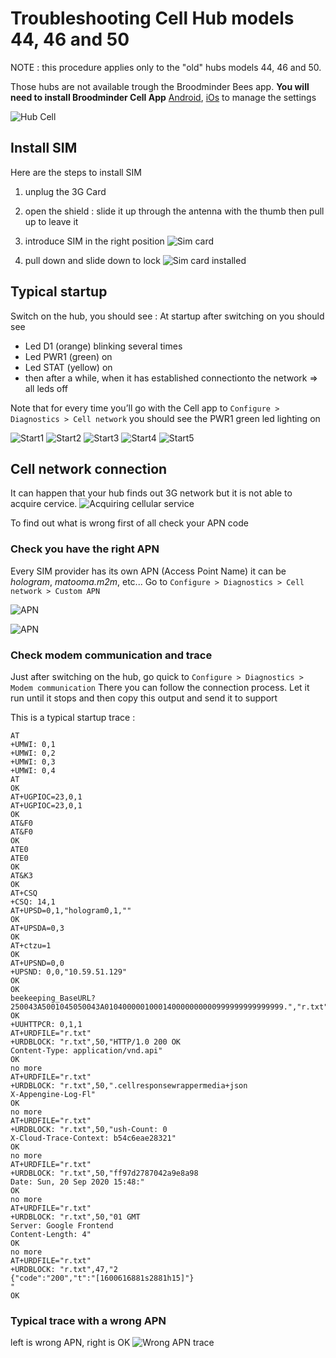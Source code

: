 # Troubleshooting Cell Hub models 44, 46 and 50

NOTE : this procedure applies only to the "old" hubs models 44, 46 and 50.

Those hubs are not available trough the Broodminder Bees app. **You will need to install Broodminder Cell App** [Android](https://play.google.com/store/apps/details?id=com.broodminder.cell&hl=en_US&gl=US), [iOs](https://play.google.com/store/apps/details?id=com.broodminder.cell&hl=en_US&gl=US) to manage the settings



![Hub Cell](./images/hub_gsm_old.png)


## Install SIM
Here are the steps to install SIM

1. unplug the 3G Card
2. open the shield : slide it up through the antenna with the thumb then pull up to leave it
3. introduce SIM in the right position
![Sim card](./images/chub/IMG_7755.JPG#mediumImg)

4. pull down and slide down to lock
![Sim card installed](./images/chub/IMG_7757.JPG#mediumImg)



## Typical startup
Switch on the hub,
you should see :
At startup after switching on you should see

- Led D1 (orange) blinking several times
- Led PWR1 (green) on
- Led STAT (yellow) on
- then after a while, when it has established connectionto the network => all leds off

Note that for every time you’ll go with the Cell app to `Configure > Diagnostics > Cell network` you should see the PWR1 green led lighting on

![Start1](./images/chub/start1.JPG#mediumImg)
![Start2](./images/chub/start2.JPG#mediumImg)
![Start3](./images/chub/start3.JPG#mediumImg)
![Start4](./images/chub/start4.JPG#mediumImg)
![Start5](./images/chub/start5.JPG#mediumImg)



## Cell network connection
It can happen that your hub finds out 3G network but it is not able to acquire cervice. 
![Acquiring cellular service](./images/chub/IMG_7749.JPG#mediumImg)

To find out what is wrong first of all check your APN code

### Check you have the right APN
Every SIM provider has its own APN (Access Point Name) it can be *hologram*, *matooma.m2m*, etc...
Go to `Configure > Diagnostics > Cell network > Custom APN`

![APN](./images/chub/IMG_7758.PNG#mediumImg)

![APN](./images/chub/IMG_7759.PNG#mediumImg)



### Check modem communication and trace
Just after switching on the hub, go quick to `Configure > Diagnostics > Modem communication` There you can follow the connection process. Let it run until it stops and then copy this output and send it to support

This is a typical startup trace :
````
AT
+UMWI: 0,1
+UMWI: 0,2
+UMWI: 0,3
+UMWI: 0,4
AT
OK
AT+UGPIOC=23,0,1
AT+UGPIOC=23,0,1
OK
AT&F0
AT&F0
OK
ATE0
ATE0
OK
AT&K3
OK
AT+CSQ
+CSQ: 14,1
AT+UPSD=0,1,"hologram0,1,""
OK
AT+UPSDA=0,3
OK
AT+ctzu=1
OK
AT+UPSND=0,0
+UPSND: 0,0,"10.59.51.129"
OK
OK
beekeeping_BaseURL?250043A5001045050043A0104000001000140000000000999999999999999.","r.txt"
OK
+UUHTTPCR: 0,1,1
AT+URDFILE="r.txt"
+URDBLOCK: "r.txt",50,"HTTP/1.0 200 OK
Content-Type: application/vnd.api"
OK
no more
AT+URDFILE="r.txt"
+URDBLOCK: "r.txt",50,".cellresponsewrappermedia+json
X-Appengine-Log-Fl"
OK
no more
AT+URDFILE="r.txt"
+URDBLOCK: "r.txt",50,"ush-Count: 0
X-Cloud-Trace-Context: b54c6eae28321"
OK
no more
AT+URDFILE="r.txt"
+URDBLOCK: "r.txt",50,"ff97d2787042a9e8a98
Date: Sun, 20 Sep 2020 15:48:"
OK
no more
AT+URDFILE="r.txt"
+URDBLOCK: "r.txt",50,"01 GMT
Server: Google Frontend
Content-Length: 4"
OK
no more
AT+URDFILE="r.txt"
+URDBLOCK: "r.txt",47,"2
{"code":"200","t":"[1600616881s2881h15]"}
"
OK
````

### Typical trace with a wrong APN 
left is wrong APN, right is OK
![Wrong APN trace](./images/chub/wrong_apn_trace.png#mediumImg)
